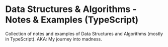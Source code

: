 # Data Structures & Algorithms - Notes & Examples (TypeScript)
Collection of notes and examples of Data Structures and Algorithms (mostly in TypeScript). AKA: My journey into madness.
